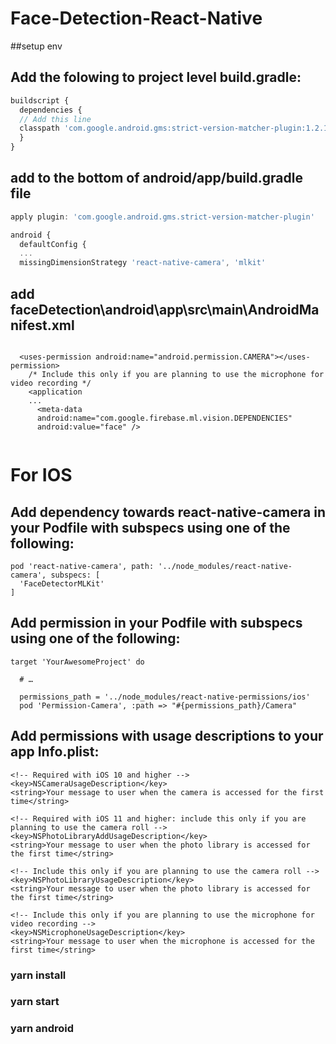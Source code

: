 # Face-Detection-React-Native

##setup env

## Add the folowing to project level build.gradle:
```js
buildscript {
  dependencies {
  // Add this line
  classpath 'com.google.android.gms:strict-version-matcher-plugin:1.2.1' // <--- you might want to use different version
  }
}
```
## add to the bottom of android/app/build.gradle file
```js
apply plugin: 'com.google.android.gms.strict-version-matcher-plugin'

android {
  defaultConfig {
  ...
  missingDimensionStrategy 'react-native-camera', 'mlkit'
```
## add faceDetection\android\app\src\main\AndroidManifest.xml
```code

  <uses-permission android:name="android.permission.CAMERA"></uses-permission>
    /* Include this only if you are planning to use the microphone for video recording */
    <application
    ...
      <meta-data 
      android:name="com.google.firebase.ml.vision.DEPENDENCIES"
      android:value="face" />
      
```

# For IOS
## Add dependency towards react-native-camera in your Podfile with subspecs using one of the following:
```code
pod 'react-native-camera', path: '../node_modules/react-native-camera', subspecs: [
  'FaceDetectorMLKit'
]
```
## Add permission in your Podfile with subspecs using one of the following:
```code
target 'YourAwesomeProject' do

  # …
  
  permissions_path = '../node_modules/react-native-permissions/ios'
  pod 'Permission-Camera', :path => "#{permissions_path}/Camera"
```
## Add permissions with usage descriptions to your app Info.plist:
```code
<!-- Required with iOS 10 and higher -->
<key>NSCameraUsageDescription</key>
<string>Your message to user when the camera is accessed for the first time</string>

<!-- Required with iOS 11 and higher: include this only if you are planning to use the camera roll -->
<key>NSPhotoLibraryAddUsageDescription</key>
<string>Your message to user when the photo library is accessed for the first time</string>

<!-- Include this only if you are planning to use the camera roll -->
<key>NSPhotoLibraryUsageDescription</key>
<string>Your message to user when the photo library is accessed for the first time</string>

<!-- Include this only if you are planning to use the microphone for video recording -->
<key>NSMicrophoneUsageDescription</key>
<string>Your message to user when the microphone is accessed for the first time</string>
```

### yarn install
### yarn start
### yarn android




